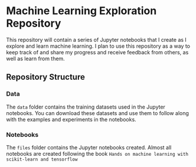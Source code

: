 # Machine Learning Exploration Repository

This repository will contain a series of Jupyter notebooks that I create as I explore and learn machine learning. I plan to use this repository as a way to keep track of and share my progress and receive feedback from others, as well as learn from them.

## Repository Structure

### Data

The `data` folder contains the training datasets used in the Jupyter notebooks. You can download these datasets and use them to follow along with the examples and experiments in the notebooks.

### Notebooks

The `files` folder contains the Jupyter notebooks created. Almost all notebooks are created following the book `Hands on machine learning with scikit-learn and tensorflow`
